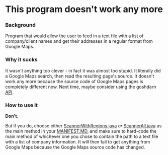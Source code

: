 # This program doesn't work any more

### Background

Program that would allow the user to feed in a text file with a list of company/client names and get their addresses in a regular format from Google Maps.

### Why it sucks

It wasn't anything too clever - in fact it was almost too stupid. It literally did a Google Maps search, then read the resulting page's source. It doesn't work any more because the source code of Google Maps pages is completely different now. Next time, maybe consider using the goshdarn [API](https://developers.google.com/maps/).

### How to use it

**Don't.**

But if you do, choose either [ScannerWithRegions.java](GoogleMapsMiner/ScannerWithRegions.java) *or* [ScannerAll.java](GoogleMapsMiner/ScannerAll.java) as the main method in your [MANIFEST.MD](MANIFEST.MD), and make sure to hard-code the main method of whichever one you chose to contain the path to a text file with a list of company information. It will then fail to get anything from Google Maps because the Google Maps source code has changed.
